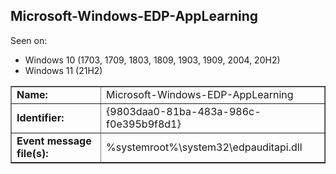 ## Microsoft-Windows-EDP-AppLearning

Seen on:
* Windows 10 (1703, 1709, 1803, 1809, 1903, 1909, 2004, 20H2)
* Windows 11 (21H2)

<table border="1" class="docutils">
  <tbody>
    <tr>
      <td><b>Name:</b></td>
      <td>Microsoft-Windows-EDP-AppLearning</td>
    </tr>
    <tr>
      <td><b>Identifier:</b></td>
      <td>{9803daa0-81ba-483a-986c-f0e395b9f8d1}</td>
    </tr>
    <tr>
      <td><b>Event message file(s):</b></td>
      <td>%systemroot%\system32\edpauditapi.dll</td>
    </tr>
  </tbody>
</table>

&nbsp;

